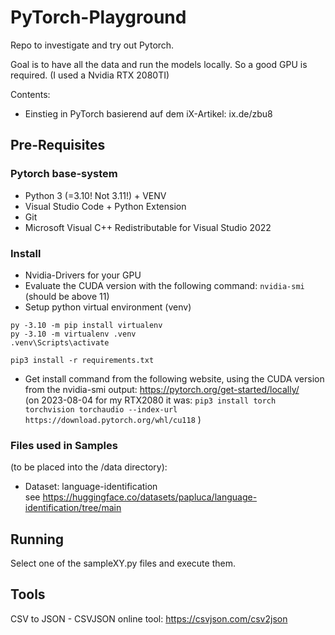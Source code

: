 # PyTorch-Playground

Repo to investigate and try out Pytorch.

Goal is to have all the data and run the models locally. So a good GPU is required. (I used a Nvidia RTX 2080TI)

Contents:
* Einstieg in PyTorch basierend auf dem iX-Artikel: ix.de/zbu8


## Pre-Requisites

### Pytorch base-system
* Python 3 (=3.10! Not 3.11!) + VENV
* Visual Studio Code + Python Extension
* Git
* Microsoft Visual C++ Redistributable for Visual Studio 2022 

### Install
* Nvidia-Drivers for your GPU
* Evaluate the CUDA version with the following command: ```nvidia-smi``` (should be above 11)
* Setup python virtual environment (venv)
```shell
py -3.10 -m pip install virtualenv
py -3.10 -m virtualenv .venv
.venv\Scripts\activate

pip3 install -r requirements.txt
```
* Get install command from the following website, using the CUDA version from the nvidia-smi output:
https://pytorch.org/get-started/locally/  
(on 2023-08-04 for my RTX2080 it was:
```pip3 install torch torchvision torchaudio --index-url https://download.pytorch.org/whl/cu118```  )

### Files used in Samples 
(to be placed into the /data directory):
* Dataset: language-identification  
see https://huggingface.co/datasets/papluca/language-identification/tree/main

## Running

Select one of the sampleXY.py files and execute them.

## Tools

CSV to JSON - CSVJSON online tool: https://csvjson.com/csv2json